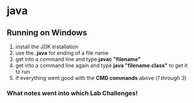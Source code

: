 # java

## Running on Windows
1. install the JDK installation
2. use the **.java** for ending of a file name
3. get into a command line and type **javac "filename"**
4. get into a command line again and type **java "filename.class"** to get it to run
5. if everything went good with the **CMD commands** above (*1 through 3*)


### What notes went into which Lab Challenges!
